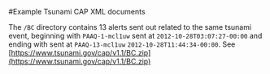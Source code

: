 #Example Tsunami CAP XML documents

The `/BC` directory contains 13 alerts sent out related to the same tsunami event, beginning with `PAAQ-1-mcl1uw` sent at `2012-10-28T03:07:27-00:00` and ending with sent at `PAAQ-13-mcl1uw` `2012-10-28T11:44:34-00:00`. See [https://www.tsunami.gov/cap/v1.1/BC.zip](https://www.tsunami.gov/cap/v1.1/BC.zip)
